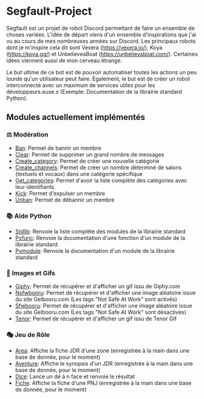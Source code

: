 # Segfault-Project

Segfault est un projet de robot Discord permettant de faire un ensemble de choses variées. L'idée de départ viens d'un ensemble d'inspirations que j'ai vu au cours de mes nombreuses années sur Discord. Les principaux robots dont je m'inspire cela dit sont Vexera (https://vexera.io/), Koya (https://koya.gg/) et UnbelieveaBoat (https://unbelievaboat.com/). Certaines idées viennent aussi de mon cerveau étrange.

Le but ultime de ce bot est de pouvoir automatiser toutes les actions un peu lourde qu'un utilisateur peut faire. Également, le but est de créer un robot interconnecté avec un maximum de services utiles pour les développeurs.euse.s (Exemple: Documentation de la librairie standard Python).

## Modules actuellement implémentés

### ⚖️ Modération

- <u>Ban</u>: Permet de bannir un membre
- <u>Clear</u>: Permet de supprimer un grand nombre de messages
- <u>Create_category</u>: Permet de créer une nouvelle catégorie
- <u>Create_channels</u>: Permet de créer un nombre déterminé de salons (textuels et vocaux) dans une catégorie spécifique
- <u>Get_categories</u>: Permet d'avoir la liste complète des catégories avec leur identifiants
- <u>Kick</u>: Permet d'expulser un membre
- <u>Unban</u>: Permet de débannir un membre


### 📚 Aide Python

- <u>Stdlib</u>: Renvoie la liste complète des modules de la librairie standard
- <u>Pyfunc</u>: Renvoie la documentation d'une fonction d'un module de la librairie standard
- <u>Pymodule</u>: Renvoie la documentation d'un module de la librairie standard

### 📸 Images et Gifs

- <u>Giphy</u>: Permet de récupérer et d'afficher un gif issu de Giphy.com
- <u>Nsfwbooru</u>: Permet de récupérer et d'afficher une image aléatoire issue du site Gelbooru.com (Les tags "Not Safe At Work" sont activés)
- <u>Sfwbooru</u>: Permet de récupérer et d'afficher une image aléatoire issue du site Gelbooru.com (Les tags "Not Safe At Work" sont désactivés)
- <u>Tenor</u>: Permet de récupérer et d'afficher un gif issu de Tenor Gif

### 🎭 Jeu de Rôle

- <u>Area</u>: Affiche la fiche JDR d'une zone (enregistrée à la main dans une base de donnée, pour le moment)
- <u>Aventure</u>: Affiche le synopsis d'un JDR (enregistrée à la main dans une base de donnée, pour le moment)
- <u>Dice</u>: Lance un dé à n face et renvoie le résultat
- <u>Fiche</u>: Affiche la fiche d'une PNJ (enregistrée à la main dans une base de donnée, pour le moment)
